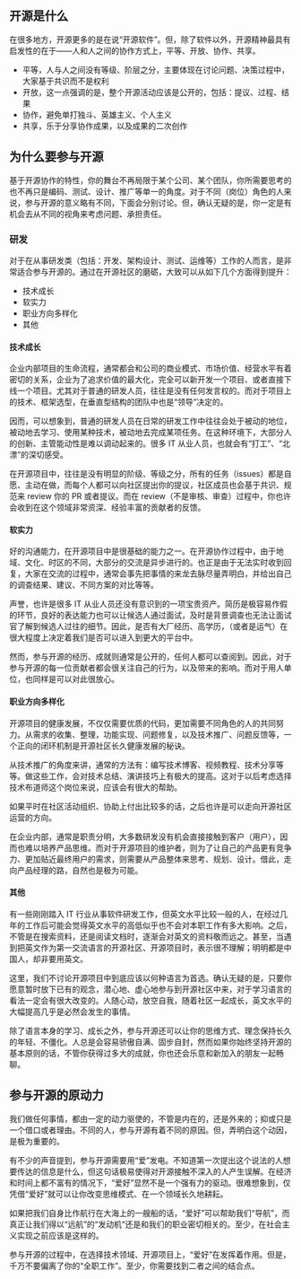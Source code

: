 ## 开源是什么

在很多地方，开源更多的是在说“开源软件”。但，除了软件以外，开源精神最具有启发性的在于——人和人之间的协作方式上，平等、开放、协作、共享。

* 平等，人与人之间没有等级、阶层之分，主要体现在讨论问题、决策过程中，大家基于共识而不是权利
* 开放，这一点强调的是，整个开源活动应该是公开的，包括：提议、过程、结果
* 协作，避免单打独斗、英雄主义、个人主义
* 共享，乐于分享协作成果，以及成果的二次创作

## 为什么要参与开源

基于开源协作的特性，你的舞台不再局限于某个公司、某个团队，你所需要思考的也不再只是编码、测试、设计、推广等单一的角度。对于不同（岗位）角色的人来说，参与开源的意义略有不同，下面会分别讨论。但，确认无疑的是，你一定是有机会去从不同的视角来考虑问题、承担责任。

### 研发

对于在从事研发类（包括：开发、架构设计、测试、运维等）工作的人而言，是非常适合参与开源的。通过在开源社区的磨砺，大致可以从如下几个方面得到提升：

* 技术成长
* 软实力
* 职业方向多样化
* 其他

#### 技术成长

企业内部项目的生命流程，通常都会和公司的商业模式、市场价值、经营水平有着密切的关系，企业为了追求价值的最大化，完全可以新开发一个项目、或者直接下线一个项目。尤其对于普通的研发人员，往往是没有任何发言权的。而对于项目上的技术、框架选型，在垂直型结构的团队中也是“领导”决定的。

因而，可以想象到，普通的研发人员在日常的研发工作中往往会处于被动的地位，被动地去学习、使用某种技术，被动地去完成某项任务。在这种环境下，大部分人的创新、主管能动性是难以调动起来的。很多 IT 从业人员，也就会有“打工”、“北漂”的深切感受。

在开源项目中，往往是没有明显的阶级、等级之分，所有的任务（issues）都是自愿、主动在做，而每个人都可以向社区提出你的提议，社区成员也会基于共识、规范来 review 你的 PR 或者提议。而在 review（不是审核、审查）过程中，你也许会收到在这个领域非常资深、经验丰富的贡献者的反馈。

#### 软实力

好的沟通能力，在开源项目中是很基础的能力之一。在开源协作过程中，由于地域、文化、时区的不同，大部分的交流是异步进行的。也正是由于无法实时收到回复，大家在交流的过程中，通常会事先把事情的来龙去脉尽量弄明白，并给出自己的调查结果、建议、不同方案的对比等等。

声誉，也许是很多 IT 从业人员还没有意识到的一项宝贵资产。简历是极容易作假的环节，良好的表达能力也可以让候选人通过面试，及时是背景调查也无法让面试官了解到候选人过往的细节。因此，是否有大厂经历、高学历，（或者是运气）在很大程度上决定着我们是否可以进入到更大的平台中。

然而，参与开源的经历、成就则通常是公开的，任何人都可以查阅到。因此，对于参与开源的每一位贡献者都会很关注自己的行为，以及带来的影响。而对于用人单位，也同样是可以对此很放心。

#### 职业方向多样化

开源项目的健康发展，不仅仅需要优质的代码，更加需要不同角色的人的共同努力。从需求的收集、整理，功能实现、问题修复，以及技术推广、问题反馈等，一个正向的闭环机制是开源社区长久健康发展的秘诀。

从技术推广的角度来讲，通常的方法有：编写技术博客、视频教程、技术分享等等。做这些工作，会对技术总结、演讲技巧上有极大的提高。这对于以后考虑选择技术布道师这个岗位来说，应该会有很大的帮助。

如果平时在社区活动组织、协助上付出比较多的话，之后也许是可以走向开源社区运营的方向。

在企业内部，通常是职责分明，大多数研发没有机会直接接触到客户（用户），因而也难以培养产品思维。而对于开源项目的维护者，则为了让自己的产品更有竞争力、更加贴近最终用户的需求，则需要从产品整体来思考、规划、设计。借此，走向产品经理的路，自然也是极为可能。

#### 其他

有一些刚刚踏入 IT 行业从事软件研发工作，但英文水平比较一般的人，在经过几年的工作后可能会觉得英文水平的高低似乎也不会对本职工作有多大影响。之后，不管是在搜索资料，还是阅读文档时，逐渐会对英文的资料敬而远之。甚至，当遇到把英文作为第一交流语言的开源社区、开源项目时，表示很不理解；明明都是中国人，却非要用英文。

这里，我们不讨论开源项目中到底应该以何种语言为首选。确认无疑的是，只要你愿意暂时放下已有的观念，潜心地、虚心地参与到开源社区中来，对于学习语言的看法一定会有很大改变的。人随心动，放空自我，随着社区一起成长，英文水平的大幅提高几乎是必然会发生的事情。

除了语言本身的学习、成长之外，参与开源还可以让你的思维方式、理念保持长久的年轻、不僵化。人总是会容易骄傲自满、固步自封，然而如果你始终坚持开源的基本原则的话，不管你获得过多大的成就，你也还会乐意和新加入的朋友一起畅聊。

## 参与开源的原动力

我们做任何事情，都由一定的动力驱使的，不管是内在的，还是外来的；抑或只是一个借口或者理由。不同的人，参与开源有着不同的原因。但，弄明白这个动因，是极为重要的。

有不少的声音提到，参与开源需要用“爱”发电。不知道第一次提出这个说法的人想要传达的信息是什么，但这句话极易使得对开源接触不深入的人产生误解。在经济和时间上都不富有的情况下，“爱好”显然不是一个强有力的驱动。很难想象到，仅凭借“爱好”就可以让你改变思维模式、在一个领域长久地耕耘。

如果把我们自身比作航行在大海上的一艘船的话，“爱好”可以帮助我们“导航”，而真正让我们得以“远航”的“发动机“还是和我们的职业密切相关的。至少，在社会主义实现之前应该是这样的。

参与开源的过程中，在选择技术领域、开源项目上，“爱好”在发挥着作用。但是，千万不要偏离了你的“全职工作”。至少，你需要找到二者之间的结合点。
